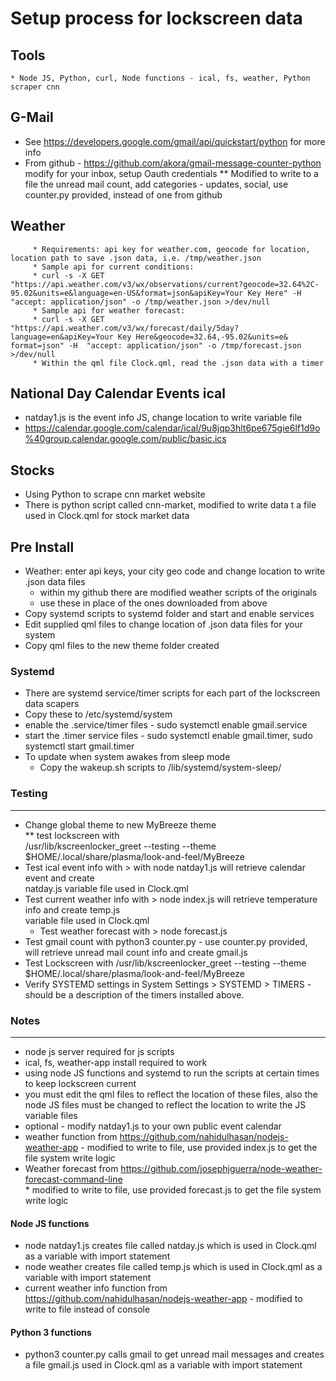 # Setup process for lockscreen data

   ## Tools
    * Node JS, Python, curl, Node functions - ical, fs, weather, Python scraper cnn
   
   ## G-Mail
  * See https://developers.google.com/gmail/api/quickstart/python for more info
  * From github - https://github.com/akora/gmail-message-counter-python modify for your inbox, setup Oauth credentials
    ** Modified to write to a file the unread mail count, add categories - updates, social, 
        use counter.py provided, instead of one from github
   ## Weather
         * Requirements: api key for weather.com, geocode for location, location path to save .json data, i.e. /tmp/weather.json
         * Sample api for current conditions:
         * curl -s -X GET "https://api.weather.com/v3/wx/observations/current?geocode=32.64%2C-95.02&units=e&language=en-US&format=json&apiKey=Your Key Here" -H  "accept: application/json" -o /tmp/weather.json >/dev/null
         * Sample api for weather forecast:
         * curl -s -X GET "https://api.weather.com/v3/wx/forecast/daily/5day?language=en&apiKey=Your Key Here&geocode=32.64,-95.02&units=e& format=json" -H  "accept: application/json" -o /tmp/forecast.json >/dev/null
         * Within the qml file Clock.qml, read the .json data with a timer
## National Day Calendar Events ical
  * natday1.js is the event info JS, change location to write variable file
  * https://calendar.google.com/calendar/ical/9u8jqp3hlt6pe675gie6lf1d9o%40group.calendar.google.com/public/basic.ics

## Stocks
   * Using Python to scrape cnn market website
   * There is python script called cnn-market, modified to write data t a file used in Clock.qml for stock market data

## Pre Install
  * Weather: enter api keys, your city geo code and change location to write .json data files
     * within my github there are modified weather scripts of the originals
     * use these in place of the ones downloaded from above
* Copy systemd scripts to systemd folder and start and enable services
* Edit supplied qml files to change location of .json data files for your system
* Copy qml files to the new theme folder created

### Systemd
* There are systemd service/timer scripts for each part of the lockscreen data scapers
* Copy these to /etc/systemd/system
* enable the .service/timer files - sudo systemctl enable gmail.service
* start the .timer service files  - sudo systemctl enable gmail.timer, sudo systemctl start gmail.timer
* To update when system awakes from sleep mode
    * Copy the wakeup.sh scripts to /lib/systemd/system-sleep/
    


### Testing 
___________
* Change global theme to new MyBreeze theme <br/>
  ** test lockscreen with <br/>
      /usr/lib/kscreenlocker_greet --testing --theme $HOME/.local/share/plasma/look-and-feel/MyBreeze   <br/>
* Test ical event info with > with node natday1.js  will retrieve calendar event and create <br/>
   natday.js variable file used in Clock.qml
* Test current weather info with > node index.js will retrieve temperature info and create temp.js <br/>
  variable file used in Clock.qml
  * Test weather forecast with >  node forecast.js <br/>
* Test gmail count with python3 counter.py - use counter.py provided, <br/>
    will retrieve unread mail count info and create gmail.js 
* Test Lockscreen with /usr/lib/kscreenlocker_greet --testing --theme $HOME/.local/share/plasma/look-and-feel/MyBreeze
* Verify SYSTEMD settings in System Settings  > SYSTEMD > TIMERS  - should be a description of the timers installed above.

### Notes
____________
* node js server required for js scripts
* ical, fs, weather-app install required to work
* using node JS functions and systemd to run the scripts at certain times to keep lockscreen current
* you must edit the qml files to reflect the location of these files, also the node JS files must be changed 
    to reflect the location to write the JS variable files
* optional - modify natday1.js to your own public event calendar
* weather function from https://github.com/nahidulhasan/nodejs-weather-app - 
       modified to write to file, use provided index.js to get the file system write logic
* Weather forecast from https://github.com/josephjguerra/node-weather-forecast-command-line <br/>
      * modified to write to file, use provided forecast.js to get the file system write logic
#### Node JS functions
* node natday1.js creates file called natday.js which is used in Clock.qml as a variable with import statement
* node weather creates file called temp.js which is used in Clock.qml as a variable with import statement
* current weather info function from https://github.com/nahidulhasan/nodejs-weather-app - modified to write to file instead of console

#### Python 3 functions
* python3 counter.py calls gmail to get unread mail messages and creates a file gmail.js  used in Clock.qml as a variable with import statement
